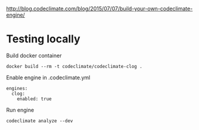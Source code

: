 http://blog.codeclimate.com/blog/2015/07/07/build-your-own-codeclimate-engine/

# Testing locally

Build docker container
```
docker build --rm -t codeclimate/codeclimate-clog .
```

Enable engine in .codeclimate.yml
```
engines:
  clog:
    enabled: true
```

Run engine
```
codeclimate analyze --dev
```
